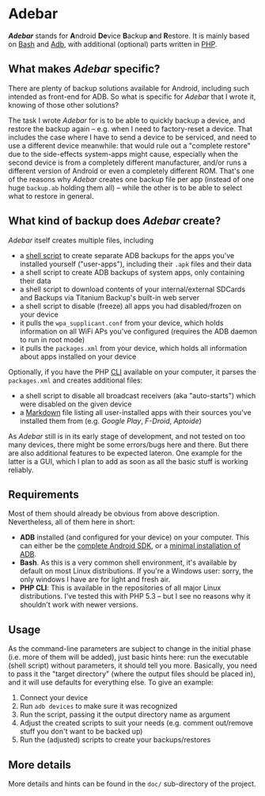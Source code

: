 # Adebar
***Adebar*** stands for <b>A</b>ndroid <b>De</b>vice <b>B</b>ackup <b>a</b>nd <b>R</b>estore. It is mainly based on [Bash](http://en.wikipedia.org/wiki/Bash_%28Unix_shell%29 "Wikipedia: Bash (Unix shell)") and [Adb](http://en.wikipedia.org/wiki/Android_Debug_Bridge "Wikipedia: Android Debug Bridge"), with additional (optional) parts written in [PHP](http://en.wikipedia.org/wiki/PHP "Wikipedia: PHP").


## What makes *Adebar* specific?
There are plenty of backup solutions available for Android, including such intended as front-end for ADB. So what is specific for *Adebar* that I wrote it, knowing of those other solutions?

The task I wrote *Adebar* for is to be able to quickly backup a device, and restore the backup again – e.g. when I need to factory-reset a device. That includes the case where I have to send a device to be serviced, and need to use a different device meanwhile: that would rule out a "complete restore" due to the side-effects system-apps might cause, especially when the second device is from a completely different manufacturer, and/or runs a different version of Android or even a completely different ROM. That's one of the reasons why *Adebar* creates one backup file per app (instead of one huge `backup.ab` holding them all) – while the other is to be able to select what to restore in general.


## What kind of backup does *Adebar* create?
*Adebar* itself creates multiple files, including

* a [shell script](http://en.wikipedia.org/wiki/Shell_script "Wikipedia: Shell script") to create separate ADB backups for the apps you've installed yourself ("user-apps"), including their `.apk` files and their data
* a shell script to create ADB backups of system apps, only containing their data
* a shell script to download contents of your internal/external SDCards and Backups via Titanium Backup's built-in web server
* a shell script to disable (freeze) all apps you had disabled/frozen on your device
* it pulls the `wpa_supplicant.conf` from your device, which holds information on all WiFi APs you've configured (requires the ADB daemon to run in root mode)
* it pulls the `packages.xml` from your device, which holds all information about apps installed on your device

Optionally, if you have the PHP [CLI](http://en.wikipedia.org/wiki/Command-line_interface "Wikipedia: Command-line interface") available on your computer, it parses the `packages.xml` and creates additional files:

* a shell script to disable all broadcast receivers (aka "auto-starts") which were disabled on the given device
* a [Markdown](http://en.wikipedia.org/wiki/Markdown "Wikipedia: Markdown") file listing all user-installed apps with their sources you've installed them from (e.g. *Google Play*, *F-Droid*, *Aptoide*)

As *Adebar* still is in its early stage of development, and not tested on too many devices, there might be some errors/bugs here and there. But there are also additional features to be expected lateron. One example for the latter is a GUI, which I plan to add as soon as all the basic stuff is working reliably.


## Requirements
Most of them should already be obvious from above description. Nevertheless, all of them here in short:

* **ADB** installed (and configured for your device) on your computer. This can either be the [complete Android SDK](https://developer.android.com/sdk/index.html "Android SDK at Android Developers"), or a [minimal installation of ADB](http://android.stackexchange.com/q/42474/16575 "Android.SE: Is there a minimal installation of ADB?").
* **Bash**. As this is a very common shell environment, it's available by default on most Linux distributions. If you're a Windows user: sorry, the only windows I have are for light and fresh air.
* **PHP CLI**: This is available in the repositories of all major Linux distributions. I've tested this with PHP 5.3 – but I see no reasons why it shouldn't work with newer versions.


## Usage
As the command-line parameters are subject to change in the initial phase (i.e. more of them will be added), just basic hints here: run the executable (shell script) without parameters, it should tell you more. Basically, you need to pass it the "target directory" (where the output files should be placed in), and it will use defaults for everything else. To give an example:

1. Connect your device
1. Run `adb devices` to make sure it was recognized
1. Run the script, passing it the output directory name as argument
1. Adjust the created scripts to suit your needs (e.g. comment out/remove stuff you don't want to be backed up)
1. Run the (adjusted) scripts to create your backups/restores


## More details
More details and hints can be found in the `doc/` sub-directory of the project.
